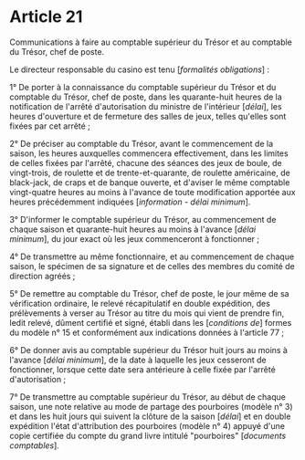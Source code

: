 # Article 21

Communications à faire au comptable supérieur du Trésor et au comptable du Trésor, chef de poste.

Le directeur responsable du casino est tenu [*formalités obligations*] :

1° De porter à la connaissance du comptable supérieur du Trésor et du comptable du Trésor, chef de poste, dans les quarante-huit heures de la notification de l'arrêté d'autorisation du ministre de l'intérieur [*délai*], les heures d'ouverture et de fermeture des salles de jeux, telles qu'elles sont fixées par cet arrêté ;

2° De préciser au comptable du Trésor, avant le commencement de la saison, les heures auxquelles commencera effectivement, dans les limites de celles fixées par l'arrêté, chacune des séances des jeux de boule, de vingt-trois, de roulette et de trente-et-quarante, de roulette américaine, de black-jack, de craps et de banque ouverte, et d'aviser le même comptable vingt-quatre heures au moins à l'avance de toute modification apportée aux heures précédemment indiquées [*information - délai minimum*].

3° D'informer le comptable supérieur du Trésor, au commencement de chaque saison et quarante-huit heures au moins à l'avance [*délai minimum*], du jour exact où les jeux commenceront à fonctionner ;

4° De transmettre au même fonctionnaire, et au commencement de chaque saison, le spécimen de sa signature et de celles des membres du comité de direction agréés ;

5° De remettre au comptable du Trésor, chef de poste, le jour même de sa vérification ordinaire, le relevé récapitulatif en double expédition, des prélèvements à verser au Trésor au titre du mois qui vient de prendre fin, ledit relevé, dûment certifié et signé, établi dans les [*conditions de*] formes du modèle n° 15 et conformément aux indications données à l'article 77 ;

6° De donner avis au comptable supérieur du Trésor huit jours au moins à l'avance [*délai minimum*], de la date à laquelle les jeux cesseront de fonctionner, lorsque cette date sera antérieure à celle fixée par l'arrêté d'autorisation ;

7° De transmettre au comptable supérieur du Trésor, au début de chaque saison, une note relative au mode de partage des pourboires (modèle n° 3) et dans les huit jours qui suivent la clôture de la saison [*délai*] et en double expédition l'état d'attribution des pourboires (modèle n° 4) appuyé d'une copie certifiée du compte du grand livre intitulé "pourboires" [*documents comptables*].
